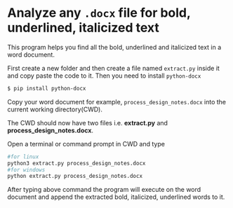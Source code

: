 # Analyze any `.docx` file for bold, underlined, italicized text
This program helps you find all the bold, underlined and italicized text in a word document.

First create a new folder and then create a file named `extract.py` inside it and copy paste the code to it.
Then you need to install `python-docx`
```bash
$ pip install python-docx
```
Copy your word document for example, `process_design_notes.docx` into the current working directory(CWD).

The CWD should now have two files i.e. **extract.py** and **process_design_notes.docx**.

Open a terminal or command prompt in CWD and type
```bash
#for linux
python3 extract.py process_design_notes.docx
#for windows
python extract.py process_design_notes.docx
```
After typing above command the program will execute on the word document and append the extracted bold, italicized, underlined words to it.

